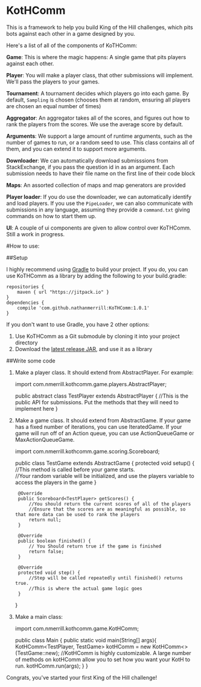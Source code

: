 # KotHComm

This is a framework to help you build King of the Hill challenges, which pits bots against each other in a game designed by you.

Here's a list of all of the components of KoTHComm:

**Game**:  This is where the magic happens: A single game that pits players against each other.

**Player**:  You will make a player class, that other submissions will implement.  We'll pass the players to your games.

**Tournament**:  A tournament decides which players go into each game.  By default, `Sampling` is chosen (chooses them at random, ensuring all players are chosen an equal number of times)

**Aggregator**:  An aggregator takes all of the scores, and figures out how to rank the players from the scores.  We use the average score by default.

**Arguments**:  We support a large amount of runtime arguments, such as the number of games to run, or a random seed to use.  This class contains all of them, and you can extend it to support more arguments.

**Downloader**:  We can automatically download submisssions from StackExchange, if you pass the question id in as an argument.  Each submission needs to have their file name on the first line of their code block

**Maps**:  An assorted collection of maps and map generators are provided

**Player loader**:  If you do use the downloader, we can automatically identify and load players.  If you use the `PipeLoader`, we can also communicate with submissions in any language, assuming they provide a `command.txt` giving commands on how to start them up.

**UI**:  A couple of ui components are given to allow control over KoTHComm.  Still a work in progress.

#How to use:

##Setup

I highly recommend using [Gradle](https://gradle.org/) to build your project.  If you do, you can use KoTHComm as a library by adding the following to your build.gradle:


    repositories {
        maven { url "https://jitpack.io" }
    }
    dependencies {
        compile 'com.github.nathanmerrill:KoTHComm:1.0.1'
    }

If you don't want to use Gradle, you have 2 other options:

1. Use KoTHComm as a Git submodule by cloning it into your project directory
2. Download the [latest release JAR](https://github.com/nathanmerrill/KotHComm/releases), and use it as a library
 
##Write some code

1. Make a player class.  It should extend from AbstractPlayer.  For example:


    import com.nmerrill.kothcomm.game.players.AbstractPlayer;
    
    public abstract class TestPlayer extends AbstractPlayer<TestPlayer> {
          //This is the public API for submissions.  Put the methods that they will need to implement here
    }
 
2. Make a game class.  It should extend from AbstractGame.  If your game has a fixed number of iterations, you can use IteratedGame.  If your game will run off of an Action queue, you can use ActionQueueGame or MaxActionQueueGame.


    import com.nmerrill.kothcomm.game.scoring.Scoreboard;
    
    public class TestGame extends AbstractGame<TestPlayer> {
        protected void setup() {
             //This method is called before your game starts.  
             //Your random variable will be initialized, and use the players variable to access the players in the game
        }
    
        @Override
        public Scoreboard<TestPlayer> getScores() {
            //You should return the current scores of all of the players
            //Ensure that the scores are as meaningful as possible, so that more data can be used to rank the players
            return null;
        }
    
        @Override
        public boolean finished() {
            // You Should return true if the game is finished
            return false;
        }
    
        @Override
        protected void step() {
            //Step will be called repeatedly until finished() returns true.
            //This is where the actual game logic goes
        }
    }

3. Make a main class:


    import com.nmerrill.kothcomm.game.KotHComm;
    
    public class Main {
        public static void main(String[] args){
            KotHComm<TestPlayer, TestGame> kotHComm = new KotHComm<>(TestGame::new);
            //KotHComm is highly customizable. A large number of methods on kotHComm allow you to set how you want your KotH to run.
            kotHComm.run(args);
        }
    }
    
Congrats, you've started your first King of the Hill challenge!